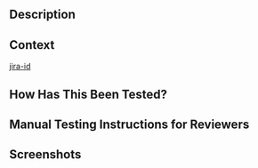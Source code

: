 ## Description

<!-- Describe your changes in detail -->

## Context

<!-- Why is this change required? What problem does it solve? -->
<!-- Leave a link to the Jira ticket for posterity. -->

[jira-id](https://helsinkisolutionoffice.atlassian.net/browse/<jira-id>)

## How Has This Been Tested?

<!-- Explain what automated and manual testing approaches you have used -->

## Manual Testing Instructions for Reviewers

<!-- Make it easy for reviewers to test your changes by providing instructions -->

## Screenshots

<!-- Add screenshots if appropriate -->